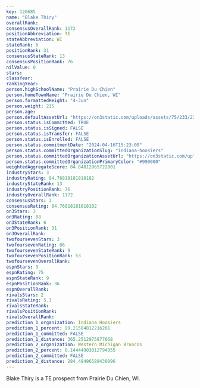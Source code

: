 ```yaml
---
key: 120685
name: "Blake Thiry"
overallRank: 
consensusOverallRank: 1172
positionAbbreviation: TE
stateAbbreviation: WI
stateRank: 6
positionRank: 31
consensusStateRank: 13
consensusPositionRank: 76
nilValue: 0
stars: 
classYear: 
rankingYear: 
person.highSchoolName: "Prairie Du Chien"
person.homeTownName: "Prairie Du Chien, WI"
person.formattedHeight: "4-Jun"
person.weight: 215
person.age: 
person.defaultAssetUrl: "https://on3static.com/uploads/assets/75/233/233075.png"
person.status.isCommitted: TRUE
person.status.isSigned: FALSE
person.status.isTransfer: FALSE
person.status.isEnrolled: FALSE
person.status.commitmentDate: "2024-04-16T15:23:00"
person.status.committedOrganizationSlug: "indiana-hoosiers"
person.status.committedOrganizationAssetUrl: "https://on3static.com/uploads/assets/973/149/149973.svg"
person.status.committedOrganizationPrimaryColor: "#990000"
weightedAggregateScore: 84.84812965722801
industryStars: 3
industryRating: 84.76818181818182
industryStateRank: 13
industryPositionRank: 76
industryOverallRank: 1172
consensusStars: 3
consensusRating: 84.76818181818182
on3Stars: 3
on3Rating: 88
on3StateRank: 6
on3PositionRank: 31
on3OverallRank: 
twofoursevenStars: 3
twofoursevenRating: 86
twofoursevenStateRank: 9
twofoursevenPositionRank: 53
twofoursevenOverallRank: 
espnStars: 3
espnRating: 75
espnStateRank: 9
espnPositionRank: 36
espnOverallRank: 
rivalsStars: 2
rivalsRating: 5.3
rivalsStateRank: 
rivalsPositionRank: 
rivalsOverallRank: 
prediction_1_organization: Indiana Hoosiers
prediction_1_percent: 99.21584812216261
prediction_1_committed: FALSE
prediction_1_distance: 365.2512975877668
prediction_2_organization: Western Michigan Broncos
prediction_2_percent: 0.14444903012794055
prediction_2_committed: FALSE
prediction_2_distance: 284.48496589430096
---
```

Blake Thiry is a TE prospect from Prairie Du Chien, WI.